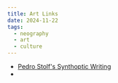 ```yaml
---
title: Art Links
date: 2024-11-22
tags:
  - neography
  - art
  - culture
---
```

- [Pedro Stolf's Synthoptic Writing](https://x.com/p_stolf/status/1860032878261993773)
- 
